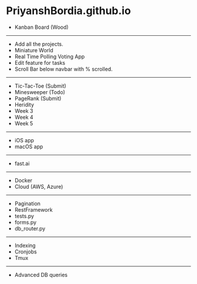 # PriyanshBordia.github.io

- Kanban Board (Wood) 
----------------------------
- Add all the projects.
- Miniature World
- Real Time Polling Voting App
- Edit feature for tasks
- Scroll Bar below navbar with % scrolled.
-------------------------------
- Tic-Tac-Toe (Submit)
- Minesweeper (Todo)
- PageRank (Submit)
- Heridity 
- Week 3
- Week 4
- Week 5
------------------------------
- iOS app
- macOS app 
------------------------------
- fast.ai
------------------------------
- Docker
- Cloud (AWS, Azure) 
-----------------------------
- Pagination
- RestFramework
- tests.py
- forms.py
- db_router.py
----------------------------
- Indexing
- Cronjobs
- Tmux 
--------------------------
- Advanced DB queries
